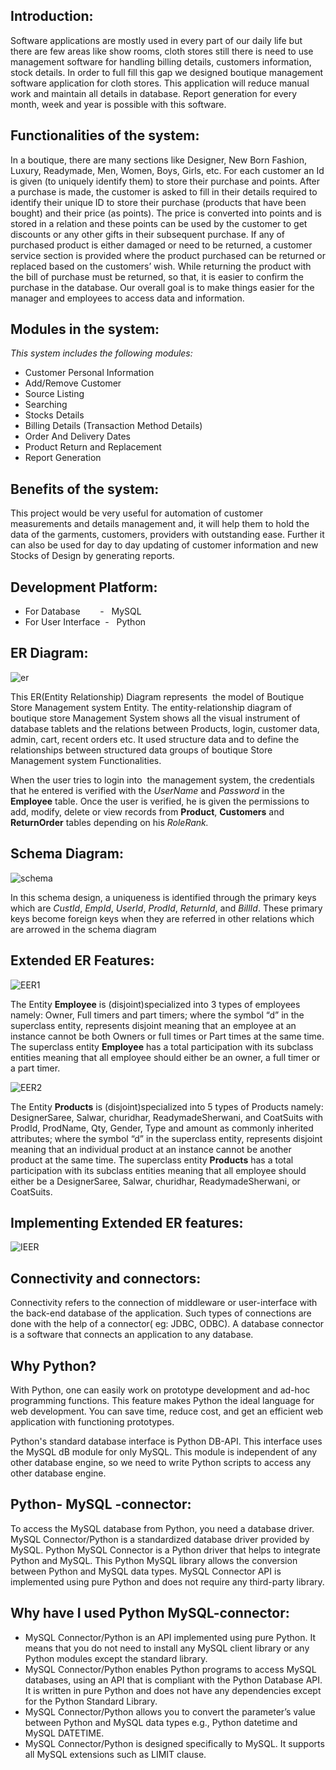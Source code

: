 ## Introduction:

Software applications are mostly used in every part of our daily life but there are few areas like show rooms, cloth stores still there is need to use management software for handling billing details, customers information, stock details. In order to full fill this gap we designed boutique management software application for cloth stores. This application will reduce manual work and maintain all details in database. Report generation for every month, week and year is possible with this software.


## Functionalities of the system:

In a boutique, there are many sections like Designer, New Born Fashion, Luxury, Readymade, Men, Women, Boys, Girls, etc. For each customer an Id is given (to uniquely identify them) to store their purchase and points. After a purchase is made, the customer is asked to fill in their details required to identify their unique ID to store their purchase (products that have been bought) and their price (as points). The price is converted into points and is stored in a relation and these points can be used by the customer to get discounts or any other gifts in their subsequent purchase. If any of purchased product is either damaged or need to be returned, a customer service section is provided where the product purchased can be returned or replaced based on the customers’ wish. While returning the product with the bill of purchase must be returned, so that, it is easier to confirm the purchase in the database. Our overall goal is to make things easier for the manager and employees to access data and information.

## Modules in the system:

_This system includes the following modules:_

- Customer Personal Information
- Add/Remove Customer
- Source Listing
- Searching
- Stocks Details
- Billing Details (Transaction Method Details)
- Order And Delivery Dates
- Product Return and Replacement
- Report Generation

## Benefits of the system:

This project would be very useful for automation of customer measurements and details management and, it will help them to hold the data of the garments, customers, providers with outstanding ease. Further it can also be used for day to day updating of customer information and new Stocks of Design by generating reports.

## Development Platform:

- For Database        -   MySQL
- For User Interface  -   Python

## ER Diagram:

![er](https://raw.githubusercontent.com/Jegadit/BoutiqueManagementSystem/main/ImgRes/ER.png)

This ER(Entity Relationship) Diagram represents  the model of Boutique  Store Management system Entity. The entity-relationship diagram of boutique store Management System shows all the visual instrument of database tablets and the relations between Products, login, customer data, admin, cart, recent orders etc. It used structure data and to define the relationships between structured data groups of boutique Store Management system Functionalities.

When the user tries to login into  the management system, the credentials that he entered is verified with the _UserName_ and _Password_ in the **Employee** table. Once the user is verified, he is given the permissions to add, modify, delete or view records from **Product**, **Customers** and **ReturnOrder** tables depending on his _RoleRank._

## Schema Diagram:

![schema](https://raw.githubusercontent.com/Jegadit/BoutiqueManagementSystem/main/ImgRes/Schema.png)

In this schema design, a uniqueness is identified through the primary keys which are _CustId_, _EmpId_, _UserId_, _ProdId_, _ReturnId_, and _BillId_. These primary keys become foreign keys when they are referred in other relations which are arrowed in the schema diagram

## Extended ER Features:

![EER1](https://raw.githubusercontent.com/Jegadit/BoutiqueManagementSystem/main/ImgRes/EER1.png)

The Entity **Employee** is (disjoint)specialized into 3 types of employees namely: Owner, Full timers and part timers; where the symbol “d” in the superclass entity, represents disjoint meaning that an employee at an instance cannot be both Owners or full times or Part times at the same time. The superclass entity **Employee** has a total participation with its subclass entities meaning that all employee should either be an owner, a full timer or a part timer.

![EER2](https://raw.githubusercontent.com/Jegadit/BoutiqueManagementSystem/main/ImgRes/EER2.png)

The Entity **Products** is (disjoint)specialized into 5 types of Products namely: DesignerSaree, Salwar, churidhar, ReadymadeSherwani, and CoatSuits with ProdId, ProdName, Qty, Gender, Type and amount as commonly inherited attributes; where the symbol “d” in the superclass entity, represents disjoint meaning that an individual product at an instance cannot be another product at the same time. The superclass entity **Products** has a total participation with its subclass entities meaning that all employee should either be a DesignerSaree, Salwar, churidhar, ReadymadeSherwani, or CoatSuits.

## Implementing Extended ER features:

![IEER](https://raw.githubusercontent.com/Jegadit/BoutiqueManagementSystem/main/ImgRes/IEER.png)

## Connectivity and connectors:

Connectivity refers to the connection of middleware or user-interface with the back-end database of the application. Such types of connections are done with the help of a connector( eg: JDBC, ODBC). A database connector is a software that connects an application to any database.

## Why Python?

With Python, one can easily work on prototype development and ad-hoc programming functions. This feature makes Python the ideal language for web development. You can save time, reduce cost, and get an efficient web application with functioning prototypes.

Python's standard database interface is Python DB-API. This interface uses the MySQL dB module for only MySQL. This module is independent of any other database engine, so we need to write Python scripts to access any other database engine.

## Python- MySQL -connector:

To access the MySQL database from Python, you need a database driver. MySQL Connector/Python is a standardized database driver provided by MySQL. Python MySQL Connector is a Python driver that helps to integrate Python and MySQL. This Python MySQL library allows the conversion between Python and MySQL data types. MySQL Connector API is implemented using pure Python and does not require any third-party library.

## Why have I used Python MySQL-connector:

- MySQL Connector/Python is an API implemented using pure Python. It means that you do not need to install any MySQL client library or any Python modules except the standard library.
- MySQL Connector/Python enables Python programs to access MySQL databases, using an API that is compliant with the Python Database API. It is written in pure Python and does not have any dependencies except for the Python Standard Library.
- MySQL Connector/Python allows you to convert the parameter’s value between Python and MySQL data types e.g., Python datetime and MySQL DATETIME.
- MySQL Connector/Python is designed specifically to MySQL. It supports all MySQL extensions such as LIMIT clause.
